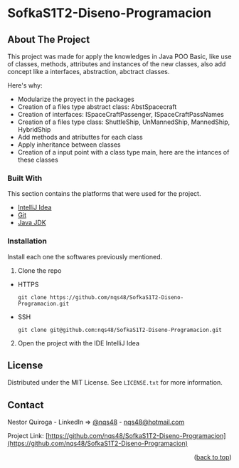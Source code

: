 # SofkaS1T2-Diseno-Programacion

<!-- ABOUT THE PROJECT -->
## About The Project

This project was made for apply the knowledges in Java POO Basic, like use of classes, methods, attributes and instances of the new classes, also add concept like a interfaces, abstraction, abctract classes.

Here's why:
* Modularize the proyect in the packages
* Creation of a files type abstract class: AbstSpacecraft
* Creation of interfaces: ISpaceCraftPassenger, ISpaceCraftPassNames
* Creation of a files type class: ShuttleShip, UnMannedShip, MannedShip, HybridShip
* Add methods and atributtes for each class
* Apply inheritance between classes
* Creation of a input point with a class type main, here are the intances of these classes





### Built With

This section contains the platforms that were used for the project.

* [IntelliJ Idea](https://www.jetbrains.com/es-es/idea/)
* [Git](https://git-scm.com/)
* [Java JDK](https://www.oracle.com/java/technologies/downloads/)


### Installation

Install each one the softwares previously mentioned.


1. Clone the repo

- HTTPS
   ```
   git clone https://github.com/nqs48/SofkaS1T2-Diseno-Programacion.git
   ```


- SSH
   ```
   git clone git@github.com:nqs48/SofkaS1T2-Diseno-Programacion.git
   ```


2. Open the project with the IDE IntelliJ Idea



<!-- LICENSE -->
## License

Distributed under the MIT License. See `LICENSE.txt` for more information.





<!-- CONTACT -->
## Contact

Nestor Quiroga - LinkedIn => [@nqs48](https://www.linkedin.com/in/nqs48/) - nqs48@hotmail.com

Project Link: [https://github.com/nqs48/SofkaS1T2-Diseno-Programacion](https://github.com/nqs48/SofkaS1T2-Diseno-Programacion)

<p align="right">(<a href="#top">back to top</a>)</p>